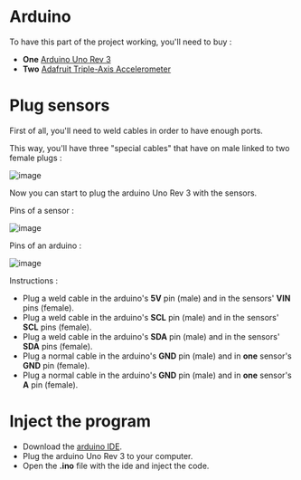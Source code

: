 # Arduino

To have this part of the project working, you'll need to buy : 

- **One** [Arduino Uno Rev 3](https://store.arduino.cc/products/arduino-uno-rev3/)
- **Two** [Adafruit Triple-Axis Accelerometer](https://www.adafruit.com/product/2019)

# Plug sensors 

First of all, you'll need to weld cables in order to have enough ports. 

This way, you'll have three "special cables" that have on male linked to two female plugs : 

![image](https://user-images.githubusercontent.com/79083274/146681447-0d59ed58-8229-47ec-a90b-bd23d4a906f7.png)

Now you can start to plug the arduino Uno Rev 3 with the sensors.

Pins of a sensor : 

![image](https://user-images.githubusercontent.com/79083274/146681664-3a33ad8b-e0b4-4019-885a-14ad780f33cc.png)

Pins of an arduino :

![image](https://user-images.githubusercontent.com/79083274/146681773-a678b52e-e16b-43af-9704-4d2eb906b97a.png)

Instructions : 

- Plug a weld cable in the arduino's **5V** pin (male) and in the sensors' **VIN** pins (female). 
- Plug a weld cable in the arduino's **SCL** pin (male) and in the sensors' **SCL** pins (female).
- Plug a weld cable in the arduino's **SDA** pin (male) and in the sensors' **SDA** pins (female).
- Plug a normal cable in the arduino's **GND** pin (male) and in **one** sensor's **GND** pin (female).
- Plug a normal cable in the arduino's **GND** pin (male) and in **one** sensor's **A** pin (female).

# Inject the program 

- Download the [arduino IDE](https://www.arduino.cc/en/software).
- Plug the arduino Uno Rev 3 to your computer. 
- Open the **.ino** file with the ide and inject the code. 
